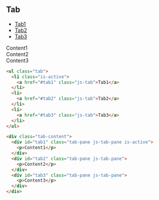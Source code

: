 <h2 id="tab">Tab</h2>

<div class="mb20">
  <ul class="tab">
    <li class="is-active"><a href="#tab1" class="js-tab">Tab1</a></li>
    <li><a href="#tab2" class="js-tab">Tab2</a></li>
    <li><a href="#tab3" class="js-tab">Tab3</a></li>
  </ul>
  <div class="tab-content">
    <div id="tab1" class="tab-pane js-tab-pane is-active">
      Content1
    </div>
    <div id="tab2" class="tab-pane js-tab-pane">
      Content2
    </div>
    <div id="tab3" class="tab-pane js-tab-pane">
      Content3
    </div>
  </div>
</div>


```html
<ul class="tab">
  <li class="is-active">
    <a href="#tab1" class="js-tab">Tab1</a>
  </li>
  <li>
    <a href="#tab2" class="js-tab">Tab2</a>
  </li>
  <li>
    <a href="#tab3" class="js-tab">Tab3</a>
  </li>
</ul>

<div class="tab-content">
  <div id="tab1" class="tab-pane js-tab-pane is-active">
    <p>Content1</p>
  </div>
  <div id="tab2" class="tab-pane js-tab-pane">
    <p>Content2</p>
  </div>
  <div id="tab3" class="tab-pane js-tab-pane">
    <p>Content3</p>
  </div>
</div>
```

